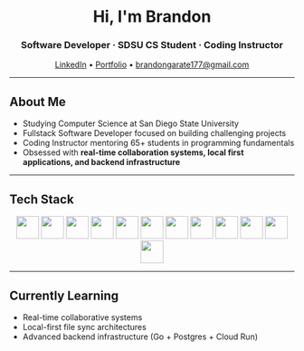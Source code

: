 <!-- Profile Header -->
<h1 align="center">Hi, I'm Brandon </h1>
<h3 align="center">Software Developer · SDSU CS Student · Coding Instructor</h3>

<p align="center">
  <a href="https://www.linkedin.com/in/brandongarate177/">LinkedIn</a> •
  <a href="https://brandon.dev">Portfolio</a> •
  <a href >brandongarate177@gmail.com</a>
</p>

---

## About Me

- Studying Computer Science at San Diego State University  
- Fullstack Software Developer focused on building challenging projects
- Coding Instructor mentoring 65+ students in programming fundamentals
- Obsessed with **real-time collaboration systems, local first applications, and backend infrastructure**

---

## Tech Stack

<div align="center">

<!-- Languages -->
<img src="https://cdn.simpleicons.org/go/00ADD8" height="40" />
<img src="https://cdn.simpleicons.org/python/3776AB" height="40" />
<img src="https://cdn.simpleicons.org/javascript/F7DF1E" height="40" />
<img src="https://cdn.simpleicons.org/typescript/3178C6" height="40" />
<img src="https://cdn.simpleicons.org/cplusplus/00599C" height="40" />

<!-- Frameworks -->
<img src="https://cdn.simpleicons.org/django/092E20" height="40" />
<img src="https://cdn.simpleicons.org/react/61DAFB" height="40" />
<img src="https://cdn.simpleicons.org/electron/47848F" height="40" />
<img src="https://cdn.simpleicons.org/supabase/3ECF8E" height="40" />

<!-- Tools -->
<img src="https://cdn.simpleicons.org/postgresql/336791" height="40" />
<img src="https://cdn.simpleicons.org/googlecloud/4285F4" height="40" />
<img src="https://cdn.simpleicons.org/githubactions/2088FF" height="40" />

</div>





---

## Currently Learning
- Real-time collaborative systems
- Local-first file sync architectures
- Advanced backend infrastructure (Go + Postgres + Cloud Run)



